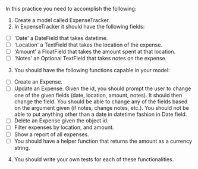 In this practice you need to accomplish the following:

1. Create a model called ExpenseTracker.
2. In ExpenseTracker it should have the following fields:

- [ ] 'Date' a DateField that takes datetime.
- [ ] 'Location' a TextField that takes the location of the expense.
- [ ] 'Amount' a FloatField that takes the amount spent at that location.
- [ ] 'Notes' an Optional TextField that takes notes on the expense.

3. You should have the following functions capable in your model:

- [ ] Create an Expense.
- [ ] Update an Expense. Given the id, you should prompt the user to change one of the given fields (date, location, amount, notes). It should then change the field. You should be able to change any of the fields based on the argument given (if notes, change notes, etc.). You should not be able to put anything other than a date in datetime fashion in Date field.
- [ ] Delete an Expense given the object id.
- [ ] Filter expenses by location, and amount.
- [ ] Show a report of all expenses.
- [ ] You should have a helper function that returns the amount as a currency string.

4. You should write your own tests for each of these functionalities.
